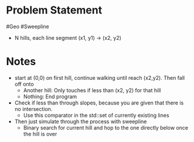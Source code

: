 # Problem Statement
#Geo #Sweepline
- N hills, each line segment (x1, y1) -> (x2, y2)
# Notes
- start at (0,0) on first hill, continue walking until reach (x2,y2). Then fall off onto
	- Another hill: Only touches if less than (x2, y2) for that hill
	- Nothing: End program
- Check if less than through slopes, because you are given that there is no intersection.
	- Use this comparator in the std::set of currently existing lines
- Then just simulate through the process with sweepline
	- Binary search for current hill and hop to the one directly below once the hill is over